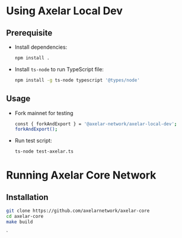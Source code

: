 # Using Axelar Local Dev

## Prerequisite

- Install dependencies:
  ```sh
  npm install .
  ```

- Install `ts-node` to run TypeScript file:
  ```sh
  npm install -g ts-node typescript '@types/node'
  ```

## Usage

- Fork mainnet for testing

  ```sh
  const { forkAndExport } = '@axelar-network/axelar-local-dev';
  forkAndExport();
  ```

- Run test script:
  ```sh
  ts-node test-axelar.ts
  ```

# Running Axelar Core Network
## Installation

```sh
git clone https://github.com/axelarnetwork/axelar-core
cd axelar-core
make build
```

`
